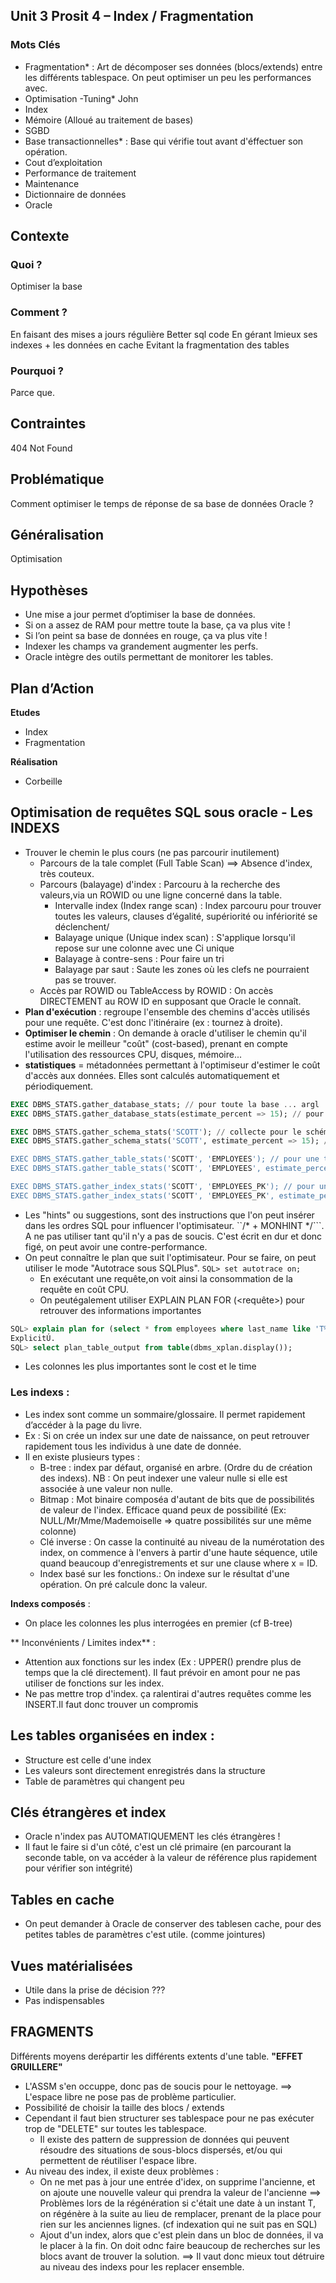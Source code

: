 ## Unit 3 Prosit 4 – Index / Fragmentation
### Mots Clés
- Fragmentation* : Art de décomposer ses données (blocs/extends) entre les différents tablespace. On peut optimiser un peu les performances avec.
- Optimisation
-Tuning* John
- Index
- Mémoire (Alloué au traitement de bases)
- SGBD
- Base transactionnelles* : Base qui vérifie tout avant d'éffectuer son opération.
- Cout d’exploitation
- Performance de traitement
- Maintenance
- Dictionnaire de données
- Oracle
## Contexte
### Quoi ?
Optimiser la base
### Comment ?
En faisant des mises a jours régulière
Better sql code
En gérant lmieux ses indexes + les données en cache
Evitant la fragmentation des tables
### Pourquoi ?
Parce que.
## Contraintes
404 Not Found
## Problématique
Comment optimiser le temps de réponse de sa base de données Oracle ?
## Généralisation
Optimisation
## Hypothèses
- Une mise a jour permet d’optimiser la base de données.
- Si on a assez de RAM pour mettre toute la base, ça va plus vite !
- Si l’on peint sa base de données en rouge, ça va plus vite !
- Indexer les champs va grandement augmenter les perfs.
- Oracle intègre des outils permettant de monitorer les tables.
## Plan d’Action
**Etudes**
- Index
- Fragmentation

**Réalisation**
- Corbeille




## Optimisation de requêtes SQL sous oracle - Les INDEXS

- Trouver le chemin le plus cours (ne pas parcourir inutilement)
	- Parcours de la tale complet (Full Table Scan) ==> Absence d'index, très couteux.
	- Parcours (balayage) d'index : Parcouru à la recherche des valeurs,via un ROWID ou une ligne concerné dans la table.
		- Intervalle index (Index range scan) : Index parcouru pour trouver toutes les valeurs, clauses d’égalité, supériorité ou infériorité se déclenchent/
		- Balayage unique (Unique index scan) : S'applique lorsqu'il repose sur une colonne avec une Ci unique
		- Balayage à contre-sens : Pour faire un tri
		- Balayage par saut : Saute les zones où les clefs ne pourraient pas se trouver.
	- Accès par ROWID ou TableAccess by ROWID : On accès DIRECTEMENT au ROW ID en supposant que Oracle le connaît.
- **Plan d'exécution** : regroupe l'ensemble des chemins d'accès utilisés pour une requête. C'est donc l'itinéraire (ex : tournez à droite).
- **Optimiser le chemin** : On demande à oracle d'utiliser le chemin qu'il estime avoir le meilleur "coût" (cost-based), prenant en compte l'utilisation des ressources CPU, disques, mémoire...
- **statistiques** = métadonnées permettant à l'optimiseur d'estimer le coût d'accès aux données. Elles sont calculés automatiquement et périodiquement. 
```SQL
EXEC DBMS_STATS.gather_database_stats; // pour toute la base ... argl !
EXEC DBMS_STATS.gather_database_stats(estimate_percent => 15); // pour la base, avec un échantillon de 15%

EXEC DBMS_STATS.gather_schema_stats('SCOTT'); // collecte pour le schéma SCOTT
EXEC DBMS_STATS.gather_schema_stats('SCOTT', estimate_percent => 15); // idem avec 15% d'achantillon

EXEC DBMS_STATS.gather_table_stats('SCOTT', 'EMPLOYEES'); // pour une table
EXEC DBMS_STATS.gather_table_stats('SCOTT', 'EMPLOYEES', estimate_percent => 15); // idem avec 15% ...

EXEC DBMS_STATS.gather_index_stats('SCOTT', 'EMPLOYEES_PK'); // pour un index
EXEC DBMS_STATS.gather_index_stats('SCOTT', 'EMPLOYEES_PK', estimate_percent => 15);
```
- Les "hints" ou suggestions, sont des instructions que l'on peut insérer dans les ordres SQL pour influencer l'optimisateur. ``/* + MONHINT */```. A ne pas utiliser tant qu'il n'y a pas de soucis. C'est écrit en dur et donc figé, on peut avoir une contre-performance.
- On peut connaître le plan que suit l'optimisateur. Pour se faire, on peut utiliser le mode "Autotrace sous SQLPlus".
``SQL> set autotrace on;``
	 -	 En exécutant une requête,on voit ainsi la consommation de la requête en coût CPU.
	 -	On peutégalement utiliser EXPLAIN PLAN FOR (<requête>) pour retrouver des informations importantes
```SQL
SQL> explain plan for (select * from employees where last_name like 'T%');
ExplicitÚ.
SQL> select plan_table_output from table(dbms_xplan.display());
```
- Les colonnes les plus importantes sont le cost et le time

### Les indexs : 

- Les index sont comme un sommaire/glossaire. Il permet rapidement d’accéder à la page du livre.
- Ex : Si on crée un index sur une date de naissance, on peut retrouver rapidement tous les individus à une date de donnée.
- Il en existe plusieurs types :
	- B-tree : index par défaut, organisé en arbre. (Ordre du de création des indexs). NB : On peut indexer une valeur nulle si elle est associée à une valeur non nulle.
	- Bitmap :  Mot binaire composéa d'autant de bits que de possibilités de valeur de l'index. Efficace quand peux de possibilité (Ex: NULL/Mr/Mme/Mademoiselle ⇒ quatre possibilités sur une même colonne)
	- Clé inverse : On casse la continuité au niveau de la numérotation des index, on commence à l'envers à partir d'une haute séquence, utile quand beaucoup d'enregistrements et sur une clause where x = ID.
	- Index basé sur les fonctions.: On indexe sur le résultat d'une opération. On pré calcule donc la valeur.


**Indexs composés** :
- On place les colonnes les plus interrogées en premier (cf B-tree)

** Inconvénients / Limites index** : 
- Attention aux fonctions sur les index (Ex : UPPER(<index>) prendre plus de temps que la clé directement). Il faut prévoir en amont pour ne pas utiliser de fonctions sur les index.
- Ne pas mettre trop d'index. ça ralentirai d'autres requêtes comme les INSERT.Il faut donc trouver un compromis


## Les tables organisées en index :
- Structure est celle d'une index
-  Les valeurs sont directement enregistrés dans la structure
- Table de paramètres qui changent peu

## Clés étrangères et index
- Oracle n'index pas AUTOMATIQUEMENT  les clés étrangères !
- Il faut le faire si d'un côté, c'est un clé primaire (en parcourant la seconde table, on va accéder à la valeur de référence plus rapidement pour vérifier son intégrité)

## Tables en cache
- On peut demander à Oracle de conserver des tablesen cache, pour des petites tables de paramètres c'est utile. (comme jointures)

## Vues matérialisées
- Utile dans la prise de décision ???
-  Pas indispensables

## FRAGMENTS

Différents moyens derépartir les différents extents d'une table. 
**"EFFET GRUILLERE"**
- L'ASSM s'en occuppe, donc pas de soucis pour le nettoyage. ==> L'espace libre ne pose pas de problème particulier.
- Possibilité de choisir la taille des blocs / extends
- Cependant il faut bien structurer ses tablespace pour ne pas exécuter trop de "DELETE" sur toutes les tablespace. 
  -  Il existe des pattern de suppression de données qui peuvent résoudre des situations de sous-blocs dispersés, et/ou qui permettent de réutiliser l'espace libre.
- Au niveau des index, il existe deux problèmes :
  - On ne met pas à jour une entrée d'idex, on supprime l'ancienne, et on ajoute une nouvelle valeur qui prendra la valeur de l'ancienne ==> Problèmes lors de la régénération si c'était une date à un instant T, on régénère à la suite au lieu de remplacer, prenant de la place pour rien sur les anciennes lignes. (cf indexation qui ne suit pas en SQL)
  - Ajout d'un index, alors que c'est plein dans un bloc de données, il va le placer à la fin. On doit odnc faire beaucoup de recherches sur les blocs avant de trouver la solution. 
  ==> Il vaut donc mieux tout détruire au niveau des indexs pour les replacer ensemble.
  
  

